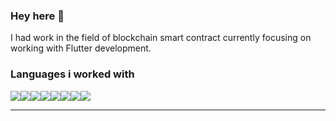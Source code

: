 ### Hey here 👋
<p>I had work in the field of blockchain smart contract currently focusing on working with Flutter development.</p>


### Languages i worked with
<img src="https://img.icons8.com/?size=48&id=7I3BjCqe9rjG&format=png"><img src="https://img.icons8.com/?size=48&id=62452&format=png"><img src="https://img.icons8.com/?size=48&id=7AFcZ2zirX6Y&format=png"><img src="https://img.icons8.com/?size=48&id=uJM6fQYqDaZK&format=png"><img src="https://img.icons8.com/?size=48&id=108784&format=png"><img src="https://img.icons8.com/?size=48&id=40669&format=png"><img src="https://img.icons8.com/?size=48&id=13406&format=png"><img src="https://img.icons8.com/?size=48&id=HOqGCOyHDbd4&format=png">

---
